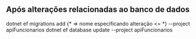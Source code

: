 ## Após alterações relacionadas ao banco de dados

dotnet ef migrations add {* => nome especificando alteração <= *} --project apiFuncionarios
dotnet ef database update --project apiFuncionarios
